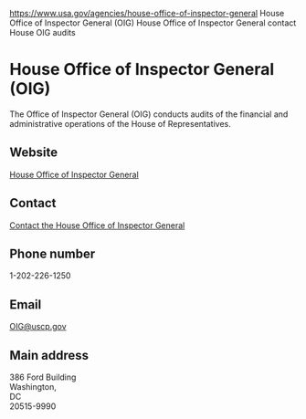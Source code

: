

https://www.usa.gov/agencies/house-office-of-inspector-general
House Office of Inspector General (OIG)
House Office of Inspector General contact
House OIG audits

House Office of Inspector General  
(OIG)  
=======================================

The Office of Inspector General (OIG) conducts audits of the financial and administrative operations of the House of Representatives.

Website  
-------

[House Office of Inspector General](https://www.house.gov/the-house-explained/officers-and-organizations/inspector-general)

Contact  
-------

[Contact the House Office of Inspector General](https://www.uscp.gov/the-department/office-inspector-general)

Phone number  
------------

1-202-226-1250

Email  
-----

[OIG@uscp.gov](mailto:OIG@uscp.gov)

Main address  
------------

386 Ford Building  
Washington,  
DC  
20515-9990
